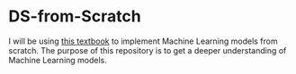 # DS-from-Scratch

I will be using [this textbook](https://dafriedman97.github.io/mlbook/content/introduction.html) to implement Machine Learning models from scratch. The purpose of this repository is to get a deeper understanding of Machine Learning models.

